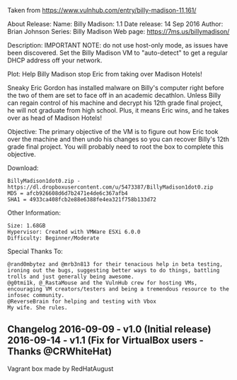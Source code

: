 Taken from https://www.vulnhub.com/entry/billy-madison-11,161/ 

About Release:
    Name: Billy Madison: 1.1
    Date release: 14 Sep 2016
    Author: Brian Johnson
    Series: Billy Madison
    Web page: https://7ms.us/billymadison/

Description:
IMPORTANT NOTE: do not use host-only mode, as issues have been discovered. Set the Billy Madison VM to "auto-detect" to get a regular DHCP address off your network.

Plot: Help Billy Madison stop Eric from taking over Madison Hotels!

Sneaky Eric Gordon has installed malware on Billy's computer right before the two of them are set to face off in an academic decathlon. Unless Billy can regain control of his machine and decrypt his 12th grade final project, he will not graduate from high school. Plus, it means Eric wins, and he takes over as head of Madison Hotels!

Objective: The primary objective of the VM is to figure out how Eric took over the machine and then undo his changes so you can recover Billy's 12th grade final project. You will probably need to root the box to complete this objective.

Download:

    BillyMadison1dot0.zip - https://dl.dropboxusercontent.com/u/5473387/BillyMadison1dot0.zip
    MD5 = afcb926608d6d7b2471e4de6c367afb4
    SHA1 = 4933ca408fcb2e88e6388fe4ea321f758b133d72

Other Information:

    Size: 1.68GB
    Hypervisor: Created with VMWare ESXi 6.0.0
    Difficulty: Beginner/Moderate

Special Thanks To:

    @rand0mbytez and @mrb3n813 for their tenacious help in beta testing, ironing out the bugs, suggesting better ways to do things, battling trolls and just generally being awesome.
    @g0tmi1k, @_RastaMouse and the VulnHub crew for hosting VMs, encouraging VM creators/testers and being a tremendous resource to the infosec community.
    @ReverseBrain for helping and testing with Vbox
    My wife. She rules.

## Changelog 2016-09-09 - v1.0 (Initial release) 2016-09-14 - v1.1 (Fix for VirtualBox users - Thanks @CRWhiteHat)
 
Vagrant box made by RedHatAugust
